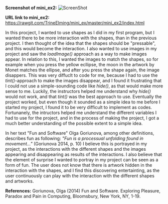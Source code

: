 **Screenshot of mini_ex2:**
![ScreenShot](https://github.com/TrineElming/mini_ex/blob/master/mini_ex2/mini_ex2.jpg)



**URL link to mini_ex2:**
https://rawgit.com/TrineElming/mini_ex/master/mini_ex2/index.html



In this procject, I wanted to use shapes as I did in my first program, but I wanted there to be more interaction with the shapes, than in the previous project. I then thought of the idea that the shapes should be "pressable", and this would become the interaction. I also wanted to use images in my project and saw the *loadImage()* approach as a way to make images appear. 
In relation to this, I wanted the images to match the shapes, so for example when you press the yellow ecllipse, the moon in the artwork by Monet matches the ellipse, and after you press the shape again, the image disappers. This was very diffuclt to code for me, because I had to use the *tint()*-approach to make the images disappear, and I found it frustrating that I could not use a simple-sounding code like *hide()*, as that would make more sense to me. Luckily, the instructors helped me understand why *hide()* would not work, and that *tint()* was the best approach to use. Eventually the project worked, but even though it sounded as a simple idea to me before I started my project, I found it to be very difficult to implement as codes. Fortunanely, the intructors helped me understand the different variables I had to use for the project, and in the process of making the project, I got a much better understanding of the possible extent to a simple idea.

In her text "Fun and Software" Olga Goriunova, among other definitions, describes fun as following: *"Fun is a processual unfolding found in movement..."* (Goriunova 2014, p. 10) I believe this is portrayed in my project, as the interactions with the different shapes and the images appearing and disappearing as results of the interactions. I also believe that the element of surprise I wanted to portray in my project can be seen as a form of fun. The user does not know that there is artwork hidden in the interaction with the shapes, and I find this discovering entertainting, as the user continuously can play with the interaction with the different shapes and artworks.



**References:**
Goriunova, Olga (2014) Fun and Software. Exploring Pleasure, Paradox and Pain in Computing, Bloomsbury, New York, NY, 1-19.

